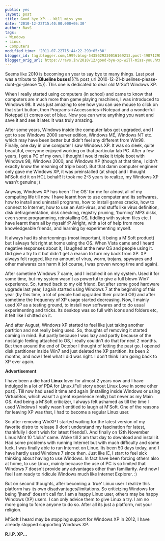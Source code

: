 ```yaml
---
public: yes
layout: post
title: Good bye XP... Will miss you
date: '2010-12-22T15:40:00.000+05:30'
author: RavS
tags:
- Windows
- Linux
- Computers
modified_time: '2011-07-22T15:44:22.299+05:30'
blogger_id: tag:blogger.com,1999:blog-5435629330016169213.post-4907129830478977273
blogger_orig_url: https://ravs.in/2010/12/good-bye-xp-will-miss-you.html
---
```


Seems like 2010 is becoming an year to say bye to many things. Last post was a tribute to [**Blueline buses**]({% post_url 2010-12-21-bluelines-please-dont-go-please %}). This one is dedicated to dear old M'Soft Windows XP.

When I really started using computers (in school) and came to know that computers are much more than game playing machines, I was introduced to Windows 98. It was just amazing to see how you can use mouse to click on that start button, then Programs->Accessories->Notepad and a wonderful Notepad (;) comes out of blue. Now you can write anything you want and save it and see it later. It was truly amazing.

After some years, Windows inside the computer labs got upgraded, and I got to see Windows 2000 server edition, Windows ME, Windows NT etc. which may have been better but didn't feel any different from Win98. Finally, one day in one computer I saw Windows XP. It was so sleek, quite beautiful, everyone enjoyed working on that particular lab PC. After a few years, I got a PC of my own. I thought I would make it triple boot with Windows 98, Windows 2000, and Windows XP (though at that time, I didn't exactly know the meaning of triple boot). But that damn computer engineer only gave me Windows XP, it was preinstalled (at shop) and I thought M'Soft did it on HCL behalf! It took me 2-3 years to realize, my Windows XP wasn't genuine ;)

Anyway, Windows XP has been 'The OS' for me for almost all of my computing life till now. I have learnt how to use computer and its softwares, how to install and uninstall programs, how to install games cracks, how to connect to Internet, how to use an Anti-virus, and stuffs like virus definition, disk defragmentation, disk checking, registry pruning, 'burning' MP3 disks, even some programming, reinstalling OS, fiddling with system files etc. I have learnt them all by myself :P Alright, with a lot of help from more knowledgeable friends, and learning by experimenting myself.

It always had its shortcomings (most important, it being a M'Soft product) but I always felt right at home using the OS. When Vista came and I heard negative responses about it, I laughed at the new OS and people using it. Did give a try to it but didn't get a reason to turn my back from XP. XP always felt rugged, like no amount of virus, worm, trojans, spywares and other malwares can harm it (of course, I was proven wrong time and again).

After sometime Windows 7 came, and I installed it on my system. Used it for some time, but my system wasn't as powerful to give a full blown Win7 experience. So, turned back to my old friend. But after some good hardware upgrade last year, I again started using Windows 7 at the beginning of this year (by this time, a lot of people had upgraded their pirated OS) and after sometime the frequency of XP usage started decreasing. Now, I mainly used XP as a testing ground, to install new softwares and to do usual experimenting and tricks. Its desktop was so full with icons and folders etc, it felt like I shitted on it. 

And after August, Windows XP started to feel like just taking another partition and not really being used. So, thoughts of removing it started coming in mind. But partly because I was lazy and partly because of the nostalgic feeling attached to OS, I really couldn't do that for next 2 months. But then around the end of October I thought of letting the past go. I opened disk partitioner inside Win7 and just deleted the XP partition. Its been 2 months, and now I feel what I did was right. I don't think I am going back to XP ever again.

**Advertisement**

I have been a die hard **Linux** lover for almost 2 years now and I have indulged in a lot of PDA for Linux.(Full story about Linux Love in some other post). Till now had used it time and again (installing inside Windows or using VirtualBox, which wasn't a great experience really) but never as my Main OS. And being a M'Soft criticizer, I always felt ashamed as till the time I used Windows I really wasn't entitled to laugh at M'Soft. One of the reasons for leaving XP was that, I had to become a regular Linux user. 

So after removing WinXP I started waiting for the latest version of my favorite distro to release (I don't understand my fascination for latest, thankfully I don't wish for latest friends!). And finally on 12th November Linux Mint 10 "Julia" came. Woke till 2 am that day to download and install it. Had some problems with running Internet but with much difficulty and some luck, I was finally able to run Internet on Linux. Its been 50 days today, and I have hardly used Windows 7 since then. Just like IE, I start to feel sick thinking about having to use Windows. In fact have been forcing others also at home, to use Linux, mainly because the use of PC is so limited that Windows 7 doesn't provide any advantages other than familiarity. And now I feel I am ready to ridicule Windows much like Internet Explorer. :)

But on second thoughts, after becoming a 'true' Linux user I realize this platform has its own disadvantages/limitations. So criticizing Windows for being 'jhand' doesn't call for. I am a happy Linux user, others may be happy Windows (XP) users. I can only advice them to give Linux a try. I am no more going to force anyone to do so. After all its just a platform, not your religion.

M'Soft I heard may be stopping support for Windows XP in 2012, I have already stopped supporting Windows XP.

**R.I.P. XP...**
